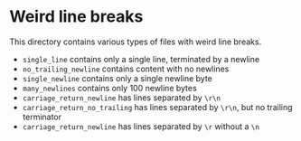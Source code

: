 # Weird line breaks

This directory contains various types of files with weird line breaks.

- `single_line` contains only a single line, terminated by a newline
- `no_trailing_newline` contains content with no newlines
- `single_newline` contains only a single newline byte
- `many_newlines` contains only 100 newline bytes
- `carriage_return_newline` has lines separated by `\r\n`
- `carriage_return_no_trailing` has lines separated by `\r\n`, but no trailing terminator
- `carriage_return_newline` has lines separated by `\r` without a `\n`
